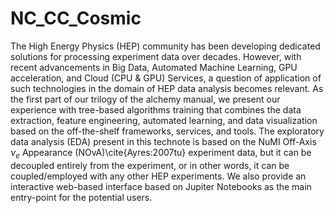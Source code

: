 # NC_CC_Cosmic

The High Energy Physics (HEP) community has been developing dedicated solutions for processing experiment data over decades. However, with recent advancements in Big Data, Automated Machine Learning, GPU acceleration, and Cloud (CPU $\&$ GPU) Services, a question of application of such technologies in the domain of HEP data analysis becomes relevant. As the first part of our trilogy of the alchemy manual, we present our experience with tree-based algorithms training that combines the data extraction, feature engineering, automated learning, and data visualization based on the off-the-shelf frameworks, services, and tools. The exploratory data analysis (EDA) present in this technote is based on the NuMI Off-Axis $\nu_{e}$ Appearance (NOvA)\cite{Ayres:2007tu} experiment data, but it can be decoupled entirely from the experiment, or in other words, it can be coupled/employed with any other HEP experiments. We also provide an interactive web-based interface based on Jupiter Notebooks as the main entry-point for the potential users. 
